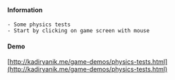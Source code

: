 #### Information
	- Some physics tests
	- Start by clicking on game screen with mouse

#### Demo
[http://kadiryanik.me/game-demos/physics-tests.html](http://kadiryanik.me/game-demos/physics-tests.html)
